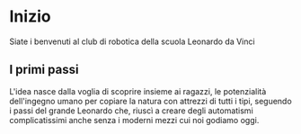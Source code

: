 # Inizio
Siate i benvenuti al club di robotica della scuola Leonardo da Vinci

## I primi passi

L'idea nasce dalla voglia di scoprire insieme ai ragazzi, le potenzialità dell'ingegno umano per copiare la natura con attrezzi di tutti i tipi, seguendo i passi del grande Leonardo che, riuscì a creare degli automatismi complicatissimi anche senza i moderni mezzi cui noi godiamo oggi.
